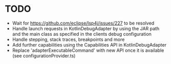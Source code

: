 # TODO

* Wait for https://github.com/eclipse/lsp4j/issues/227 to be resolved
* Handle launch requests in KotlinDebugAdapter by using the JAR path and the main class as specified in the clients debug configuration
* Handle stepping, stack traces, breakpoints and more
* Add further capabilities using the Capabilities API in KotlinDebugAdapter
* Replace 'adapterExecutableCommand' with new API once it is available (see configurationProvider.ts)
